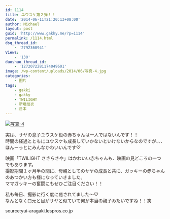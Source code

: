 ```yaml
---
id: 1114
title: ユウスケ第２弾！！
date: '2014-06-11T21:20:13+08:00'
author: Michael
layout: post
guid: 'http://www.gakky.me/?p=1114'
permalink: /1114.html
dsq_thread_id:
    - '2792360941'
Views:
    - '130'
duoshuo_thread_id:
    - '1272072281174049601'
image: /wp-content/uploads/2014/06/写真-4.jpg
categories:
    - 图片
tags:
    - gakki
    - gakky
    - TWILIGHT
    - 新垣结衣
    - 日本
---
```


[![写真-4](http://www.yui-aragaki.org/wp-content/uploads/2014/06/写真-4.jpg)](http://www.yui-aragaki.org/wp-content/uploads/2014/06/写真-4.jpg "写真-4")

<span style="color: #302722;">実は、サヤの息子ユウスケ役の赤ちゃんは一人ではないんです！！</span>  
<span style="color: #302722;">時間の経過とともにユウスケも成長していかないといけないからなのですが、、、ほんーっとにみんなかわいいんです♡</span>  
  
<span style="color: #302722;">映画「TWILIGHT ささらさや」はかわいい赤ちゃんも、映画の見どころの一つでもあります。</span>  
<span style="color: #302722;">撮影期間１ヶ月半の間に、母親としてのサヤの成長と共に、ガッキーの赤ちゃんのあつかい方も様になっていきました。</span>  
<span style="color: #302722;">ママガッキーの奮闘にもぜひご注目ください！！</span>

<span style="color: #302722;">私も毎日、撮影に行く度に癒されてました〜♡</span>  
<span style="color: #302722;">なんとなく口元と目がサヤと似ていて何か本当の親子みたいですね！！笑</span>

source:yui-aragaki.lespros.co.jp